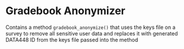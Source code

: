 # Gradebook Anonymizer

Contains a method `gradebook_anonymize()` that uses the keys file on a survey to remove all sensitive user data and
replaces it with generated DATA448 ID from the keys file passed into the method 
